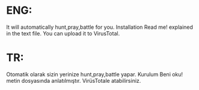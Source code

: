 # ENG:
It will automatically hunt,pray,battle for you.
Installation Read me! explained in the text file.
You can upload it to VirusTotal.

# TR:
Otomatik olarak sizin yerinize hunt,pray,battle yapar.
Kurulum Beni oku! metin dosyasında anlatılmıştır.
VirüsTotale atabilirsiniz.
